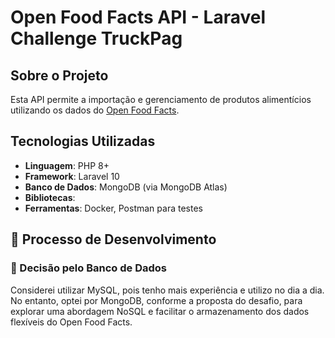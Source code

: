 # Open Food Facts API - Laravel Challenge TruckPag

## Sobre o Projeto
Esta API permite a importação e gerenciamento de produtos alimentícios utilizando os dados do [Open Food Facts](https://br.openfoodfacts.org/data).

## Tecnologias Utilizadas
- **Linguagem**: PHP 8+  
- **Framework**: Laravel 10  
- **Banco de Dados**: MongoDB (via MongoDB Atlas)  
- **Bibliotecas**:
- **Ferramentas**: Docker, Postman para testes  

## 📜 Processo de Desenvolvimento

### 📍 Decisão pelo Banco de Dados
Considerei utilizar MySQL, pois tenho mais experiência e utilizo no dia a dia. No entanto, optei por MongoDB, 
conforme a proposta do desafio, para explorar uma abordagem NoSQL e facilitar o armazenamento dos dados flexíveis do Open Food Facts.


